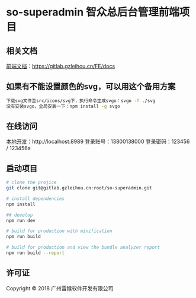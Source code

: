 # so-superadmin 智众总后台管理前端项目

## 相关文档
[前端文档](https://gitlab.gzleihou.cn/FE/docs)：https://gitlab.gzleihou.cn/FE/docs

## 如果有不能设置颜色的svg，可以用这个备用方案
``` bash
下载svg文件至src/icons/svg下，执行命令生成svgo：svgo -f ./svg
没有安装svgo，全局安装一下：npm install -g svgo
```

## 在线访问
[本地开发](http://localhost:8989)：http://localhost:8989
登录账号：13800138000
登录密码：123456 / 123456a

## 启动项目

``` bash
# clone the projice
git clone git@gitlab.gzleihou.cn:root/so-superadmin.git

# install dependencies
npm install

## develop
npm run dev

# build for production with minification
npm run build

# build for production and view the bundle analyzer report
npm run build --report
```

## 许可证
Copyright © 2018 广州雷猴软件开发有限公司